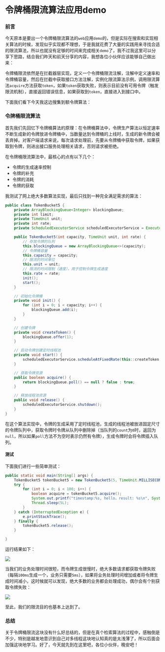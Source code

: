 # 令牌桶限流算法应用demo

### 前言

今天原本是要出一个令牌桶限流算法的`web`应用`demo`的，但是实际在搜索和实现相关算法的时候，发现似乎实现都不理想，于是我就花费了大量的实践用来寻找合适的限流算法，所以也就没有足够的时间来完成相关`demo`了，我不过我这里可以分享下思路，结合我们昨天和前天分享的内容，我想各位小伙伴应该能够自己做出来：

令牌桶限流依然是在拦截器层实现，定义一个令牌桶限流注解，注解中定义速率和令牌桶容量，然后在拦截中获取接口方法注解，实例化限流算法示例，调用限流算法`acquire`方法获取`token`，如果`token`获取失败，则表示目前没有可用令牌（触发限流机制），直接返回错误信息，如果获取到`token`，直接进入到接口中。

下面我们看下今天我这边搜集到额令牌算法：

### 令牌桶限流算法

首先我们先回忆下令牌桶算法的原理：在令牌桶算法中，令牌生产算法以恒定速率不断生成新的令牌放进令牌桶中，当数量达到令牌桶的上线时，生成的新令牌会被丢弃掉。对客户端请求来说，每次请求处理前，先要从令牌桶中获取令牌，如果获取到令牌，则进出接口服务处理相关请求，否则请求被拒绝。

在令牌桶限流算法中，最核心的点有以下几个：

- 令牌的生成速率控制
- 令牌的补充
- 令牌的消耗
- 令牌的获取

我测试了网上绝大多数算法实现，最后只找到一种完全满足需求的算法：

```java
public class TokenBucket5 {
    private ArrayBlockingQueue<Integer> blockingQueue;
    private int limit;
    private TimeUnit unit;
    private int rate;
    private ScheduledExecutorService scheduledExecutorService = Executors.newScheduledThreadPool(1);

    public TokenBucket5(int capacity, TimeUnit unit, int rate) {
        // 存放令牌的队列
        this.blockingQueue = new ArrayBlockingQueue<>(capacity);
        // 令牌桶容量
        this.capacity = capacity;
        // 限流的时间单位
        this.unit = unit;
        // 限流的时间限制（速度），用于控制令牌生成速度
        this.rate = rate;
        init();
        start();
    }

    // 初始化令牌桶
    private void init() {
        for (int i = 0; i < capacity; i++) {
            blockingQueue.add(i);
        }
    }

    // 创建令牌
    private void createToken() {
        blockingQueue.offer(1);
    }

    // 启动令牌创建定时线程池
    private void start() {
        scheduledExecutorService.scheduleAtFixedRate(this::createToken, rate, rate, unit);
    }

    // 获取令牌资源
    public boolean acquire() {
        return blockingQueue.poll() == null ? false : true;
    }

    // 释放线程池资源
    public void release() {
        scheduledExecutorService.shutdown();
    }
}
```

在这个算法实现中，令牌的生成采用了定时线程池，生成的线程池被放进固定尺寸的令牌队列中，获取令牌时令牌从队列中删除掉（当队列的`count`为`0`时，返回为`null`，所以如果`poll`方法不为空时表示仍然有令牌），生成令牌时会将令牌插入队列。

#### 测试

下面我们进行一些简单测试：

```java
public static void main(String[] args) {
    TokenBucket5 tokenBucket5 = new TokenBucket5(5, TimeUnit.MILLISECONDS, 100);
    try {
        for (int i = 0; i < 100; i++) {
            boolean acquire = tokenBucket5.acquire();
            System.out.printf("timestamp:%s, hello，result: %s\n", System.currentTimeMillis(), acquire);
            Thread.sleep(5L);
        }
    } catch (InterruptedException e) {
        e.printStackTrace();
    } finally {
        tokenBucket5.release();
    }

}
```

运行结果如下：

![](https://gitee.com/sysker/picBed/raw/master/blog/20211102234547.png)

当我们的业务处理时间很短，而令牌生成很慢时，绝大多数请求都获取令牌失败（每隔`100ms`生成一个，业务只需要`5ms`），如果将业务处理时间增加或者将令牌生成时间减小，这时候就可以发现，绝大多数的业务都会处理成功，偶尔会有个别获取令牌失败：

![](https://gitee.com/sysker/picBed/raw/master/blog/20211102234916.png)

至此，我们的限流目的也基本上达到了。

### 总结

关于令牌桶限流这块没有什么好总结的，但是在真个检索算法的过程中，感触倒是不少，特别是越发地意识到自己对多线程这块地认知真的是太浅薄了，所以后面会加强这块地学习。好了，今天就先到在这里吧，各位小伙伴，晚安吧！